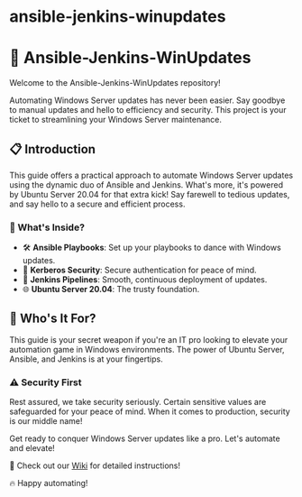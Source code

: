 # ansible-jenkins-winupdates

# 🚀 Ansible-Jenkins-WinUpdates

Welcome to the Ansible-Jenkins-WinUpdates repository! 

Automating Windows Server updates has never been easier. Say goodbye to manual updates and hello to efficiency and security. This project is your ticket to streamlining your Windows Server maintenance.

## 📋 Introduction

This guide offers a practical approach to automate Windows Server updates using the dynamic duo of Ansible and Jenkins. What's more, it's powered by Ubuntu Server 20.04 for that extra kick! Say farewell to tedious updates, and say hello to a secure and efficient process.

### 🤖 What's Inside?

- 🛠️ **Ansible Playbooks**: Set up your playbooks to dance with Windows updates.
- 🔐 **Kerberos Security**: Secure authentication for peace of mind.
- 🚀 **Jenkins Pipelines**: Smooth, continuous deployment of updates.
- 🌐 **Ubuntu Server 20.04**: The trusty foundation.

## 🎯 Who's It For?

This guide is your secret weapon if you're an IT pro looking to elevate your automation game in Windows environments. The power of Ubuntu Server, Ansible, and Jenkins is at your fingertips.

### ⚠️ Security First

Rest assured, we take security seriously. Certain sensitive values are safeguarded for your peace of mind. When it comes to production, security is our middle name!

Get ready to conquer Windows Server updates like a pro. Let's automate and elevate!

🔗 Check out our [Wiki]([https://link-to-your-wiki-here](https://github.com/mb-infrasyst/ansible-jenkins-winupdates/wiki/Wiki-%E2%80%90-Windows-servers-updates-with-Ubuntu,-Ansibel-and-Jenkins)https://github.com/mb-infrasyst/ansible-jenkins-winupdates/wiki/Wiki-%E2%80%90-Windows-servers-updates-with-Ubuntu,-Ansibel-and-Jenkins) for detailed instructions!

🔥 Happy automating!
